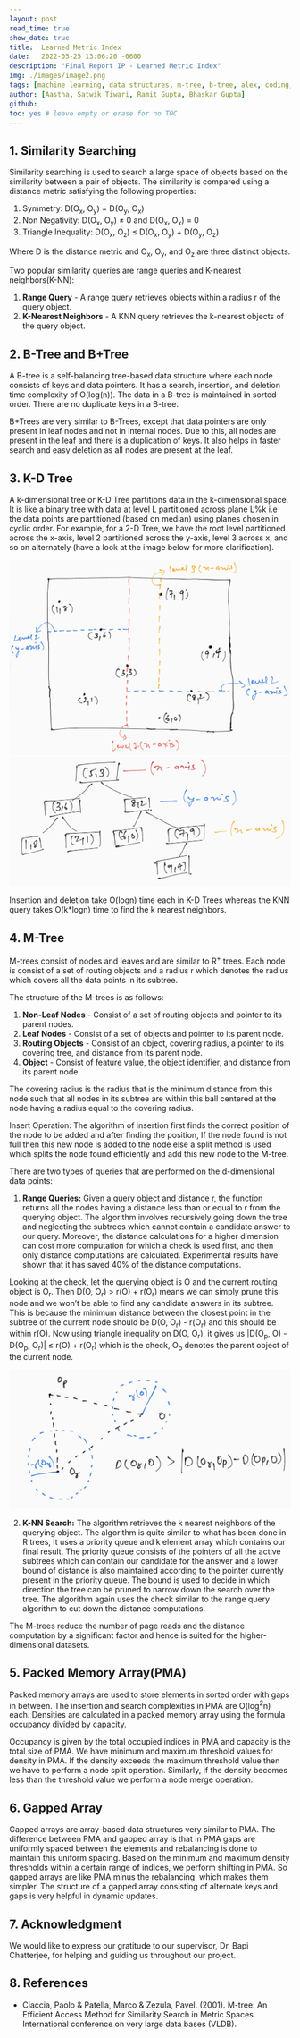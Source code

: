 ```yaml
---
layout: post
read_time: true
show_date: true
title:  Learned Metric Index
date:   2022-05-25 13:06:20 -0600
description: "Final Report IP - Learned Metric Index"
img: ./images/image2.png
tags: [machine learning, data structures, m-tree, b-tree, alex, coding, learned metric index]
author: [Aastha, Satwik Tiwari, Ramit Gupta, Bhaskar Gupta]
github:
toc: yes # leave empty or erase for no TOC
---
```


## 1. Similarity Searching
Similarity searching is used to search a large space of objects based on the similarity between a pair of objects. The similarity is compared using a distance metric satisfying the following properties:
1. Symmetry: 		D(O<sub>x</sub>, O<sub>y</sub>) = D(O<sub>y</sub>, O<sub>x</sub>)
2. Non Negativity: 	D(O<sub>x</sub>, O<sub>y</sub>) ≠ 0 and D(O<sub>x</sub>, O<sub>x</sub>) = 0
3. Triangle Inequality:	D(O<sub>x</sub>, O<sub>z</sub>) ≤ D(O<sub>x</sub>, O<sub>y</sub>) + D(O<sub>y</sub>, O<sub>z</sub>)

Where D is the distance metric and O<sub>x</sub>, O<sub>y</sub>, and O<sub>z</sub> are three distinct objects.

Two popular similarity queries are range queries and K-nearest neighbors(K-NN):
1. **Range Query** - A range query retrieves objects within a radius r of the query object.
2. **K-Nearest Neighbors** - A KNN query retrieves the k-nearest objects of the query object.

## 2. B-Tree and B+Tree
A B-tree is a self-balancing tree-based data structure where each node consists of keys and data pointers. It has a search, insertion, and deletion time complexity of O(log(n)). The data in a B-tree is maintained in sorted order. There are no duplicate keys in a B-tree.

B+Trees are very similar to B-Trees, except that data pointers are only present in leaf nodes and not in internal nodes. Due to this, all nodes are present in the leaf and there is a duplication of keys. It also helps in faster search and easy deletion as all nodes are present at the leaf.

## 3. K-D Tree
A k-dimensional tree or K-D Tree partitions data in the k-dimensional space. It is like a binary tree with data at level L partitioned across plane L%k i.e the data points are partitioned (based on median) using planes chosen in cyclic order. For example, for a 2-D Tree, we have the root level partitioned across the x-axis, level 2 partitioned across the y-axis, level 3 across x, and so on alternately (have a look at the image below for more clarification).

<center><img src='./images/image2.png'></center>
<center><img src='./images/image1.png'></center>

Insertion and deletion take O(logn) time each in K-D Trees whereas the KNN query takes O(k*logn) time to find the k nearest neighbors.

## 4. M-Tree
M-trees consist of nodes and leaves and are similar to R<sup>+</sup> trees. Each node is consist of a set of routing objects and a radius r which denotes the radius which covers all the data points in its subtree. 

The structure of the M-trees is as follows:
1. **Non-Leaf Nodes** - Consist of a set of routing objects and pointer to its parent nodes.
2. **Leaf Nodes** - Consist of a set of objects and pointer to its parent node.
3. **Routing Objects** - Consist of an object, covering radius, a pointer to its covering tree, and distance from its parent node.
4. **Object** - Consist of feature value, the object identifier, and distance from its parent node.

The covering radius is the radius that is the minimum distance from this node such that all nodes in its subtree are within this ball centered at the node having a radius equal to the covering radius.

Insert Operation: The algorithm of insertion first finds the correct position of the node to be added and after finding the position, If the node found is not full then this new node is added to the node else a split method is used which splits the node found efficiently and add this new node to the M-tree.

There are two types of queries that are performed on the d-dimensional data points:
1. **Range Queries:** Given a query object and distance r, the function returns all the nodes having a distance less than or equal to r from the querying object. The algorithm involves recursively going down the tree and neglecting the subtrees which cannot contain a candidate answer to our query. Moreover, the distance calculations for a higher dimension can cost more computation for which a check is used first, and then only distance computations are calculated. Experimental results have shown that it has saved 40% of the distance computations.

Looking at the check, let the querying object is O and the current routing object is O<sub>r</sub>. Then D(O, O<sub>r</sub>) > r(O) + r(O<sub>r</sub>) means we can simply prune this node and we won’t be able to find any candidate answers in its subtree. This is because the minimum distance between the closest point in the subtree of the current node should be D(O, O<sub>r</sub>) - r(O<sub>r</sub>) and this should be within r(O). Now using triangle inequality on D(O, O<sub>r</sub>), it gives us |D(O<sub>p</sub>, O) - D(O<sub>p</sub>, O<sub>r</sub>)| ≤ r(O) + r(O<sub>r</sub>) which is the check, O<sub>p</sub> denotes the parent object of the current node.

<center><img src='./images/image3.png'></center>

2. **K-NN Search:** The algorithm retrieves the k nearest neighbors of the querying object. The algorithm is quite similar to what has been done in R trees, It uses a priority queue and k element array which contains our final result. The priority queue consists of the pointers of all the active subtrees which can contain our candidate for the answer and a lower bound of distance is also maintained according to the pointer currently present in the priority queue. The bound is used to decide in which direction the tree can be pruned to narrow down the search over the tree. The algorithm again uses the check similar to the range query algorithm to cut down the distance computations.

The M-trees reduce the number of page reads and the distance computation by a significant factor and hence is suited for the higher-dimensional datasets.

## 5. Packed Memory Array(PMA)
Packed memory arrays are used to store elements in sorted order with gaps in between. The insertion and search complexities in PMA are O(log<sup>2</sup>n) each. Densities are calculated in a packed memory array using the formula occupancy divided by capacity.

Occupancy is given by the total occupied indices in PMA and capacity is the total size of PMA. We have minimum and maximum threshold values for density in PMA. If the density exceeds the maximum threshold value then we have to perform a node split operation. Similarly, if the density becomes less than the threshold value we perform a node merge operation. 

## 6. Gapped Array
Gapped arrays are array-based data structures very similar to PMA. The difference between PMA and gapped array is that in PMA gaps are uniformly spaced between the elements and rebalancing is done to maintain this uniform spacing. Based on the minimum and maximum density thresholds within a certain range of indices, we perform shifting in PMA. So gapped arrays are like PMA minus the rebalancing, which makes them simpler. The structure of a gapped array consisting of alternate keys and gaps is very helpful in dynamic updates.

## 7. Acknowledgment
We would like to express our gratitude to our supervisor, Dr. Bapi Chatterjee, for helping and guiding us throughout our project.

## 8. References
- Ciaccia, Paolo & Patella, Marco & Zezula, Pavel. (2001). M-tree: An Efficient Access Method for Similarity Search in Metric Spaces. International conference on very large data bases (VLDB).
